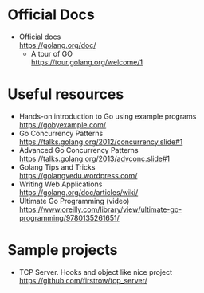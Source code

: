# Official Docs
- Official docs<br>
  https://golang.org/doc/
  - A tour of GO<br>
    https://tour.golang.org/welcome/1

# Useful resources
- Hands-on introduction to Go using example programs<br>
  https://gobyexample.com/
- Go Concurrency Patterns<br>
  https://talks.golang.org/2012/concurrency.slide#1
- Advanced Go Concurrency Patterns<br>
  https://talks.golang.org/2013/advconc.slide#1
- Golang Tips and Tricks<br>
  https://golangvedu.wordpress.com/
- Writing Web Applications<br>
  https://golang.org/doc/articles/wiki/
- Ultimate Go Programming (video)<br>
  https://www.oreilly.com/library/view/ultimate-go-programming/9780135261651/

# Sample projects
- TCP Server. Hooks and object like nice project <br>
  https://github.com/firstrow/tcp_server/
